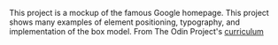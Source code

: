 This project is a mockup of the famous Google homepage. This project shows many examples of element positioning, typography, and implementation of the box model.
From The Odin Project's [curriculum](http://www.theodinproject.com/courses/web-development-101/lessons/html-css)
